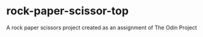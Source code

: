 # rock-paper-scissor-top
A rock paper scissors project created as an assignment of The Odin Project
